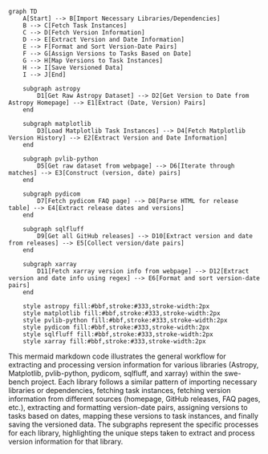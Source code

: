 ```mermaid
graph TD
    A[Start] --> B[Import Necessary Libraries/Dependencies]
    B --> C[Fetch Task Instances]
    C --> D[Fetch Version Information]
    D --> E[Extract Version and Date Information]
    E --> F[Format and Sort Version-Date Pairs]
    F --> G[Assign Versions to Tasks Based on Date]
    G --> H[Map Versions to Task Instances]
    H --> I[Save Versioned Data]
    I --> J[End]

    subgraph astropy
        D1[Get Raw Astropy Dataset] --> D2[Get Version to Date from Astropy Homepage] --> E1[Extract (Date, Version) Pairs]
    end

    subgraph matplotlib
        D3[Load Matplotlib Task Instances] --> D4[Fetch Matplotlib Version History] --> E2[Extract Version and Date Information]
    end

    subgraph pvlib-python
        D5[Get raw dataset from webpage] --> D6[Iterate through matches] --> E3[Construct (version, date) pairs]
    end

    subgraph pydicom
        D7[Fetch pydicom FAQ page] --> D8[Parse HTML for release table] --> E4[Extract release dates and versions]
    end

    subgraph sqlfluff
        D9[Get all GitHub releases] --> D10[Extract version and date from releases] --> E5[Collect version/date pairs]
    end

    subgraph xarray
        D11[Fetch xarray version info from webpage] --> D12[Extract version and date info using regex] --> E6[Format and sort version-date pairs]
    end

    style astropy fill:#bbf,stroke:#333,stroke-width:2px
    style matplotlib fill:#bbf,stroke:#333,stroke-width:2px
    style pvlib-python fill:#bbf,stroke:#333,stroke-width:2px
    style pydicom fill:#bbf,stroke:#333,stroke-width:2px
    style sqlfluff fill:#bbf,stroke:#333,stroke-width:2px
    style xarray fill:#bbf,stroke:#333,stroke-width:2px
```

This mermaid markdown code illustrates the general workflow for extracting and processing version information for various libraries (Astropy, Matplotlib, pvlib-python, pydicom, sqlfluff, and xarray) within the swe-bench project. Each library follows a similar pattern of importing necessary libraries or dependencies, fetching task instances, fetching version information from different sources (homepage, GitHub releases, FAQ pages, etc.), extracting and formatting version-date pairs, assigning versions to tasks based on dates, mapping these versions to task instances, and finally saving the versioned data. The subgraphs represent the specific processes for each library, highlighting the unique steps taken to extract and process version information for that library.